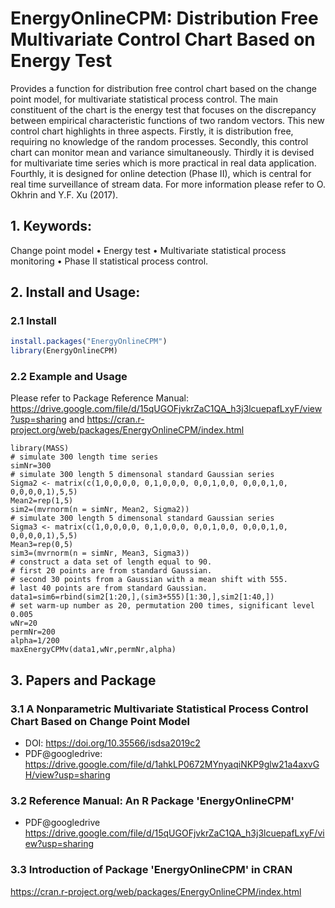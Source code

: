  
# EnergyOnlineCPM: Distribution Free Multivariate Control Chart Based on Energy Test
Provides a function for distribution free control chart based on the change point model, for multivariate statistical process control. 
The main constituent of the chart is the energy test that focuses on the discrepancy between empirical characteristic functions of two random vectors. 
This new control chart highlights in three aspects. 
Firstly, it is distribution free, requiring no knowledge of the random processes. 
Secondly, this control chart can monitor mean and variance simultaneously. 
Thirdly it is devised for multivariate time series which is more practical in real data application. 
Fourthly, it is designed for online detection (Phase II), which is central for real time surveillance of stream data. For more information please refer to O. Okhrin and Y.F. Xu (2017).

## 1. Keywords: 
Change point model • Energy test • Multivariate statistical process monitoring • Phase II statistical process control.

## 2. Install and Usage:
### 2.1 Install
~~~R
install.packages("EnergyOnlineCPM")
library(EnergyOnlineCPM)
~~~
### 2.2 Example and Usage
Please refer to Package Reference Manual: https://drive.google.com/file/d/15qUGOFjvkrZaC1QA_h3j3lcuepafLxyF/view?usp=sharing and https://cran.r-project.org/web/packages/EnergyOnlineCPM/index.html
~~~
library(MASS)
# simulate 300 length time series
simNr=300
# simulate 300 length 5 dimensonal standard Gaussian series
Sigma2 <- matrix(c(1,0,0,0,0, 0,1,0,0,0, 0,0,1,0,0, 0,0,0,1,0, 0,0,0,0,1),5,5)
Mean2=rep(1,5)
sim2=(mvrnorm(n = simNr, Mean2, Sigma2))
# simulate 300 length 5 dimensonal standard Gaussian series
Sigma3 <- matrix(c(1,0,0,0,0, 0,1,0,0,0, 0,0,1,0,0, 0,0,0,1,0, 0,0,0,0,1),5,5)
Mean3=rep(0,5)
sim3=(mvrnorm(n = simNr, Mean3, Sigma3))
# construct a data set of length equal to 90.
# first 20 points are from standard Gaussian.
# second 30 points from a Gaussian with a mean shift with 555.
# last 40 points are from standard Gaussian.
data1=sim6=rbind(sim2[1:20,],(sim3+555)[1:30,],sim2[1:40,])
# set warm-up number as 20, permutation 200 times, significant level 0.005
wNr=20
permNr=200
alpha=1/200
maxEnergyCPMv(data1,wNr,permNr,alpha)
~~~

## 3. Papers and Package
### 3.1 A Nonparametric Multivariate Statistical Process Control Chart Based on Change Point Model
- DOI: https://doi.org/10.35566/isdsa2019c2
- PDF@googledrive: https://drive.google.com/file/d/1ahkLP0672MYnyaqiNKP9glw21a4axvGH/view?usp=sharing

### 3.2 Reference Manual: An R Package 'EnergyOnlineCPM'
- PDF@googledrive https://drive.google.com/file/d/15qUGOFjvkrZaC1QA_h3j3lcuepafLxyF/view?usp=sharing
  
### 3.3 Introduction of Package 'EnergyOnlineCPM' in CRAN
https://cran.r-project.org/web/packages/EnergyOnlineCPM/index.html
